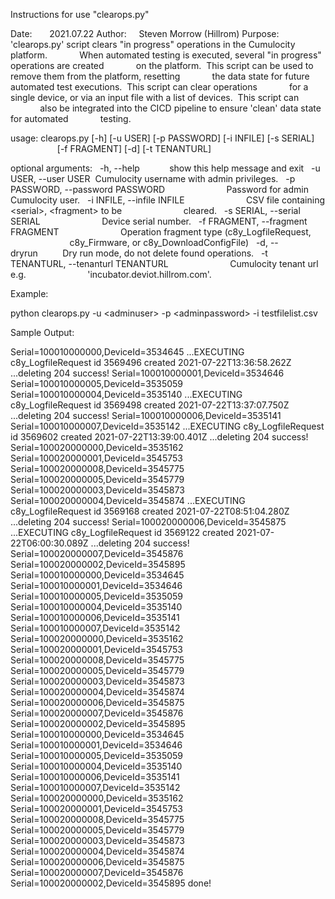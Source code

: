 Instructions for use "clearops.py"

Date:       2021.07.22
Author:     Steven Morrow (Hillrom)
Purpose:    'clearops.py' script clears "in progress" operations in the Cumulocity platform.
            When automated testing is executed, several "in progress" operations are created
            on the platform.  This script can be used to remove them from the platform, resetting
            the data state for future automated test executions.  This script can clear operations
            for a single device, or via an input file with a list of devices.  This script can
            also be integrated into the CICD pipeline to ensure 'clean' data state for automated
            testing.

usage: clearops\.py \[\-h\] \[\-u USER\] \[\-p PASSWORD\] \[\-i INFILE\] \[\-s SERIAL\]
                   \[\-f FRAGMENT\] \[\-d\] \[\-t TENANTURL\]

optional arguments:
  -h, --help            show this help message and exit
  -u USER, --user USER  Cumulocity username with admin privileges.
  -p PASSWORD, --password PASSWORD
                        Password for admin Cumulocity user.
  -i INFILE, --infile INFILE
                        CSV file containing \<serial>, \<fragment> to be
                        cleared.
  -s SERIAL, --serial SERIAL
                        Device serial number.
  -f FRAGMENT, --fragment FRAGMENT
                        Operation fragment type (c8y\_LogfileRequest,
                        c8y\_Firmware, or c8y\_DownloadConfigFile)
  -d, --dryrun          Dry run mode, do not delete found operations.
  -t TENANTURL, --tenanturl TENANTURL
                        Cumulocity tenant url e.g.
                        'incubator.deviot.hillrom.com'.

Example:

python clearops.py -u \<adminuser> -p \<adminpassword> -i testfilelist.csv

Sample Output:

Serial=100010000000,DeviceId=3534645
...EXECUTING c8y\_LogfileRequest id 3569496 created 2021-07-22T13:36:58.262Z
...deleting
204 success!
Serial=100010000001,DeviceId=3534646
Serial=100010000005,DeviceId=3535059
Serial=100010000004,DeviceId=3535140
...EXECUTING c8y\_LogfileRequest id 3569498 created 2021-07-22T13:37:07.750Z
...deleting
204 success!
Serial=100010000006,DeviceId=3535141
Serial=100010000007,DeviceId=3535142
...EXECUTING c8y\_LogfileRequest id 3569602 created 2021-07-22T13:39:00.401Z
...deleting
204 success!
Serial=100020000000,DeviceId=3535162
Serial=100020000001,DeviceId=3545753
Serial=100020000008,DeviceId=3545775
Serial=100020000005,DeviceId=3545779
Serial=100020000003,DeviceId=3545873
Serial=100020000004,DeviceId=3545874
...EXECUTING c8y\_LogfileRequest id 3569168 created 2021-07-22T08:51:04.280Z
...deleting
204 success!
Serial=100020000006,DeviceId=3545875
...EXECUTING c8y\_LogfileRequest id 3569122 created 2021-07-22T06:00:30.089Z
...deleting
204 success!
Serial=100020000007,DeviceId=3545876
Serial=100020000002,DeviceId=3545895
Serial=100010000000,DeviceId=3534645
Serial=100010000001,DeviceId=3534646
Serial=100010000005,DeviceId=3535059
Serial=100010000004,DeviceId=3535140
Serial=100010000006,DeviceId=3535141
Serial=100010000007,DeviceId=3535142
Serial=100020000000,DeviceId=3535162
Serial=100020000001,DeviceId=3545753
Serial=100020000008,DeviceId=3545775
Serial=100020000005,DeviceId=3545779
Serial=100020000003,DeviceId=3545873
Serial=100020000004,DeviceId=3545874
Serial=100020000006,DeviceId=3545875
Serial=100020000007,DeviceId=3545876
Serial=100020000002,DeviceId=3545895
Serial=100010000000,DeviceId=3534645
Serial=100010000001,DeviceId=3534646
Serial=100010000005,DeviceId=3535059
Serial=100010000004,DeviceId=3535140
Serial=100010000006,DeviceId=3535141
Serial=100010000007,DeviceId=3535142
Serial=100020000000,DeviceId=3535162
Serial=100020000001,DeviceId=3545753
Serial=100020000008,DeviceId=3545775
Serial=100020000005,DeviceId=3545779
Serial=100020000003,DeviceId=3545873
Serial=100020000004,DeviceId=3545874
Serial=100020000006,DeviceId=3545875
Serial=100020000007,DeviceId=3545876
Serial=100020000002,DeviceId=3545895
done!
